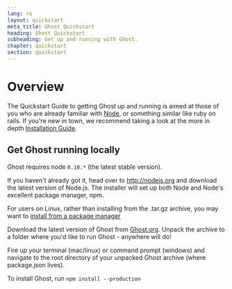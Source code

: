 ```yaml
---
lang: ro
layout: quickstart
meta_title: Ghost Quickstart
heading: Ghost Quickstart
subheading: Get up and running with Ghost.
chapter: quickstart
section: quickstart
---
```


# Overview <a id="overview"></a>

The Quickstart Guide to getting Ghost up and running is aimed at those of you who are already familiar with [Node](http://nodejs.org), or something similar like ruby on rails. If you're new in town, we recommend taking a look at the more in depth [Installation Guide](/installation.html).

## Get Ghost running locally <a id="ghost-local"></a>

Ghost requires node `0.10.*` (the latest stable version).

If you haven't already got it, head over to <http://nodejs.org> and download the latest version of Node.js. The installer will set up both Node and Node's excellent package manager, npm.

For users on Linux, rather than installing from the .tar.gz archive, you may want to [install from a package manager](https://github.com/joyent/node/wiki/Installing-Node.js-via-package-manager)

Download the latest version of Ghost from [Ghost.org](http://ghost.org). Unpack the archive to a folder where you'd like to run Ghost - anywhere will do!

Fire up your terminal (mac/linux) or command prompt (windows) and navigate to the root directory of your unpacked Ghost archive (where package.json lives).

To install Ghost, run `npm install --production`

<!--<h2 id="customise">Customise & Configure Ghost</h2>

<h2 id="ghost-deploy">Deploy Ghost</h2>

<ol>
    <li>In the Terminal / Command Prompt, type <code>npm start</code></li>
    <li><p>This will have launched your Ghost blog, visit one  <a href="http://localhost:2368/">http://localhost:2368/</a> to see</p></li>
</ol>
-->
